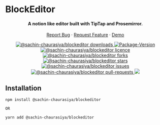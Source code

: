# BlockEditor

<div align="center">
<h4 align="center">A notion like editor built with TipTap and Prosemirror.
</h4>
<p align="center">
    <a href="https://github.com/Sachin-chaurasiya/BlockEditor/issues/new/choose">Report Bug</a>
    ·
    <a href="https://github.com/Sachin-chaurasiya/BlockEditor/issues/new/choose">Request Feature</a>
     ·
    <a href="https://stackblitz.com/edit/blockeditor-demo">Demo</a>    
</p>
<p align="center">
<a href="http://www.npmtrends.com/@sachin-chaurasiya/blockeditor" target="blank">
<img src="https://img.shields.io/npm/dm/@sachin-chaurasiya/blockeditor.svg?style=flat-square" alt="@sachin-chaurasiya/blockeditor downloads"/>
</a>    
<a href="https://www.npmjs.com/package/@sachin-chaurasiya/blockeditor" target="blank">
<img alt="Package-Version" src="https://img.shields.io/github/package-json/v/Sachin-chaurasiya/BlockEditor?style=flat-square">
</a>
  <a href="https://github.com/Sachin-chaurasiya/BlockEditor/blob/main/LICENSE" target="blank">
<img src="https://img.shields.io/github/license/Sachin-chaurasiya/BlockEditor?style=flat-square" alt="@sachin-chaurasiya/blockeditor licence" />
</a>
<a href="https://github.com/Sachin-chaurasiya/BlockEditor/fork" target="blank">
<img src="https://img.shields.io/github/forks/Sachin-chaurasiya/BlockEditor?style=flat-square" alt="@sachin-chaurasiya/blockeditor forks"/>
</a>
<a href="https://github.com/Sachin-chaurasiya/BlockEditor/stargazers" target="blank">
<img src="https://img.shields.io/github/stars/Sachin-chaurasiya/BlockEditor?style=flat-square" alt="@sachin-chaurasiya/blockeditor stars"/>
</a>
<a href="https://github.com/Sachin-chaurasiya/BlockEditor/issues" target="blank">
<img src="https://img.shields.io/github/issues/Sachin-chaurasiya/BlockEditor?style=flat-square" alt="@sachin-chaurasiya/blockeditor issues"/>
</a>
<a href="https://github.com/Sachin-chaurasiya/BlockEditor/pulls" target="blank">
<img src="https://img.shields.io/github/issues-pr/Sachin-chaurasiya/BlockEditor?style=flat-square" alt="@sachin-chaurasiya/blockeditor pull-requests"/>
</a>
<a href="https://github.com/Sachin-chaurasiya/BlockEditor/actions/workflows/build.yml" target="blank"> 
<img src="https://github.com/Sachin-chaurasiya/BlockEditor/actions/workflows/build.yml/badge.svg?branch=main" />   
</a>    
</p>
</div>

## Installation

```shell
npm install @sachin-chaurasiya/blockeditor

OR

yarn add @sachin-chaurasiya/blockeditor
```
